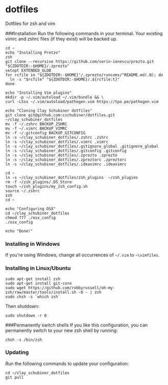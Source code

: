 dotfiles
========

Dotfiles for zsh and vim

###Installation
Run the following commands in your terminal. Your existing vimrc and zshrc files (if they exist) will be backed up.

    cd ~
    echo "Installing Pretzo"
    zsh
    git clone --recursive https://github.com/sorin-ionescu/prezto.git "${ZDOTDIR:-$HOME}/.zprezto"
    setopt EXTENDED_GLOB
    for rcfile in "${ZDOTDIR:-$HOME}"/.zprezto/runcoms/^README.md(.N); do
      ln -s "$rcfile" "${ZDOTDIR:-$HOME}/.${rcfile:t}"
    done

    echo "Installing Vim plugins"
    mkdir -p ~/.vim/autoload ~/.vim/bundle && \
    curl -LSso ~/.vim/autoload/pathogen.vim https://tpo.pe/pathogen.vim

    echo "Cloning Clay Schubiner dotfiles"
    git clone git@github.com:cschubiner/dotfiles.git ~/clay_schubiner_dotfiles
    mv -f ~/.zshrc BACKUP_ZSHRC
    mv -f ~/.vimrc BACKUP_VIMRC
    mv -f ~/.gitconfig BACKUP_GITCONFIG
    ln -s ~/clay_schubiner_dotfiles/.zshrc .zshrc
    ln -s ~/clay_schubiner_dotfiles/.vimrc .vimrc
    ln -s ~/clay_schubiner_dotfiles/.gitignore_global .gitignore_global
    ln -s ~/clay_schubiner_dotfiles/.gitconfig .gitconfig
    ln -s ~/clay_schubiner_dotfiles/.zprezto .zprezto
    ln -s ~/clay_schubiner_dotfiles/.zpreztorc .zpreztorc
    ln -s ~/clay_schubiner_dotfiles/.ideavimrc .ideavimrc

    cd ~
    ln -s ~/clay_schubiner_dotfiles/zsh_plugins  ~/zsh_plugins
    rm -f ~/zsh_plugins/.DS_Store
    touch ~/zsh_plugins/my_zsh_config.sh
    source ~/.zshrc
    zsh
    cd ~

    echo "Configuring OSX"
    cd ~/clay_schubiner_dotfiles
    chmod 777 ./osx_config
    ./osx_config

    echo "Done!"

### Installing in Windows
If you're using Windows, change all occurrences of `~/.vim` to `~\vimfiles`.

### Installing in Linux/Ubuntu
    sudo apt-get install zsh
    sudo apt-get install git-core
    sudo wget https://github.com/robbyrussell/oh-my-zsh/raw/master/tools/install.sh -O - | zsh
    sudo chsh -s `which zsh`

Then shutdown:

    sudo shutdown -r 0

###Permanently switch shells
If you like this configuration, you can permanently switch to your new zsh shell by running:
```
chsh -s /bin/zsh
```
### Updating

Run the following commands to update your configuration:

```
cd ~/clay_schubiner_dotfiles
git pull
```

